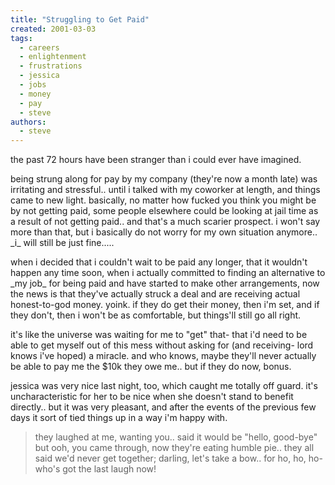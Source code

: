 ```yaml
---
title: "Struggling to Get Paid"
created: 2001-03-03
tags: 
  - careers
  - enlightenment
  - frustrations
  - jessica
  - jobs
  - money
  - pay
  - steve
authors: 
  - steve
---
```


the past 72 hours have been stranger than i could ever have imagined.

being strung along for pay by my company (they're now a month late) was irritating and stressful.. until i talked with my coworker at length, and things came to new light. basically, no matter how fucked you think you might be by not getting paid, some people elsewhere could be looking at jail time as a result of not getting paid.. and that's a much scarier prospect. i won't say more than that, but i basically do not worry for my own situation anymore.. \_i\_ will still be just fine.....

when i decided that i couldn't wait to be paid any longer, that it wouldn't happen any time soon, when i actually committed to finding an alternative to \_my job\_ for being paid and have started to make other arrangements, now the news is that they've actually struck a deal and are receiving actual honest-to-god money. yoink. if they do get their money, then i'm set, and if they don't, then i won't be as comfortable, but things'll still go all right.

it's like the universe was waiting for me to "get" that- that i'd need to be able to get myself out of this mess without asking for (and receiving- lord knows i've hoped) a miracle. and who knows, maybe they'll never actually be able to pay me the $10k they owe me.. but if they do now, bonus.

jessica was very nice last night, too, which caught me totally off guard. it's uncharacteristic for her to be nice when she doesn't stand to benefit directly.. but it was very pleasant, and after the events of the previous few days it sort of tied things up in a way i'm happy with.

> they laughed at me, wanting you.. said it would be "hello, good-bye" but ooh, you came through, now they're eating humble pie.. they all said we'd never get together; darling, let's take a bow.. for ho, ho, ho- who's got the last laugh now!
